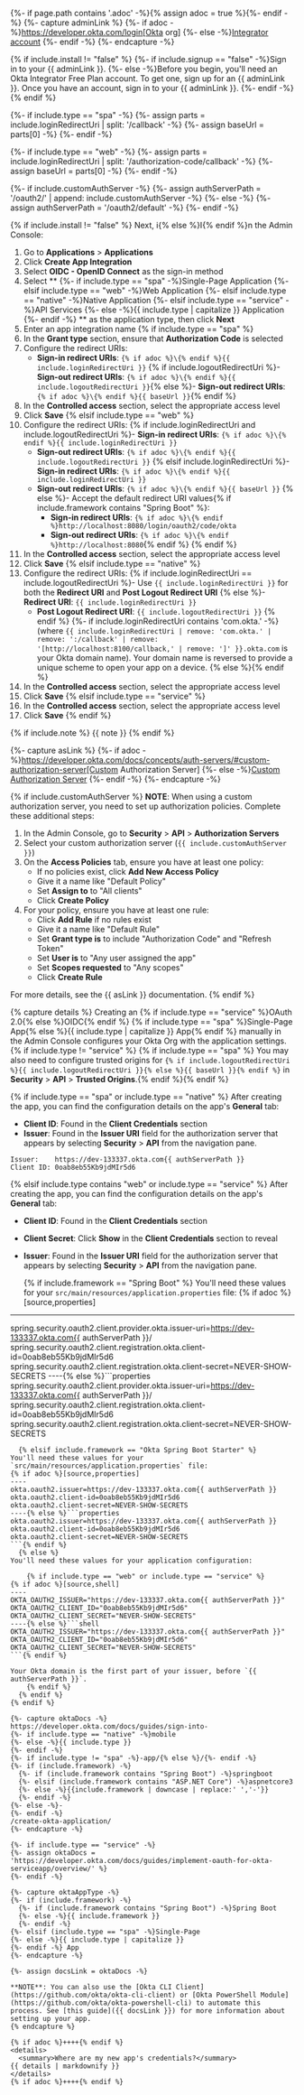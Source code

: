 {%- if page.path contains '.adoc' -%}{% assign adoc = true %}{%- endif -%}
{%- capture adminLink %}
  {%- if adoc -%}https://developer.okta.com/login[Okta org]
  {%- else -%}[Integrator account](https://developer.okta.com/login)
  {%- endif -%}
{%- endcapture -%}

{% if include.install != "false" %}
  {%- if include.signup == "false" -%}Sign in to your {{ adminLink }}.
  {%- else -%}Before you begin, you'll need an Okta Integrator Free Plan account. To get one, sign up for an {{ adminLink }}. Once you have an account, sign in to your {{ adminLink }}.
  {%- endif -%}
{% endif %}

{%- if include.type == "spa" -%}
  {%- assign parts = include.loginRedirectUri | split: '/callback' -%}
  {%- assign baseUrl = parts[0] -%}
{%- endif -%}

{%- if include.type == "web" -%}
  {%- assign parts = include.loginRedirectUri | split: '/authorization-code/callback' -%}
  {%- assign baseUrl = parts[0] -%}
{%- endif -%}

{%- if include.customAuthServer -%}
  {%- assign authServerPath = '/oauth2/' | append: include.customAuthServer -%}
{%- else -%}
  {%- assign authServerPath = '/oauth2/default' -%}
{%- endif -%}


{% if include.install != "false" %} Next, i{% else %}I{% endif %}n the Admin Console:

1. Go to **Applications** > **Applications**
2. Click **Create App Integration**
3. Select **OIDC - OpenID Connect** as the sign-in method
4. Select **
  {%- if include.type == "spa" -%}Single-Page Application
  {%- elsif include.type == "web" -%}Web Application
  {%- elsif include.type == "native" -%}Native Application
  {%- elsif include.type == "service" -%}API Services
  {%- else -%}{{ include.type | capitalize }} Application
  {%- endif -%}
** as the application type, then click **Next**
5. Enter an app integration name
  {% if include.type == "spa" %}
6. In the **Grant type** section, ensure that **Authorization Code** is selected
7. Configure the redirect URIs:
   - **Sign-in redirect URIs**: `{% if adoc %}\{% endif %}{{ include.loginRedirectUri }}`
   {% if include.logoutRedirectUri %}- **Sign-out redirect URIs**: `{% if adoc %}\{% endif %}{{ include.logoutRedirectUri }}`{% else %}- **Sign-out redirect URIs**: `{% if adoc %}\{% endif %}{{ baseUrl }}`{% endif %}
8. In the **Controlled access** section, select the appropriate access level
9. Click **Save**
  {% elsif include.type == "web" %}
6. Configure the redirect URIs:
    {% if include.loginRedirectUri and include.logoutRedirectUri %}- **Sign-in redirect URIs**: `{% if adoc %}\{% endif %}{{ include.loginRedirectUri }}`
   - **Sign-out redirect URIs**: `{% if adoc %}\{% endif %}{{ include.logoutRedirectUri }}`
    {% elsif include.loginRedirectUri %}- **Sign-in redirect URIs**: `{% if adoc %}\{% endif %}{{ include.loginRedirectUri }}`
   - **Sign-out redirect URIs**: `{% if adoc %}\{% endif %}{{ baseUrl }}`
    {% else %}- Accept the default redirect URI values{% if include.framework contains "Spring Boot" %}:
     - **Sign-in redirect URIs**: `{% if adoc %}\{% endif %}http://localhost:8080/login/oauth2/code/okta`
     - **Sign-out redirect URIs**: `{% if adoc %}\{% endif %}http://localhost:8080`{% endif %}
    {% endif %}
7. In the **Controlled access** section, select the appropriate access level
8. Click **Save**
  {% elsif include.type == "native" %}
6. Configure the redirect URIs:
    {% if include.loginRedirectUri == include.logoutRedirectUri %}- Use `{{ include.loginRedirectUri }}` for both the **Redirect URI** and **Post Logout Redirect URI**
    {% else %}- **Redirect URI**: `{{ include.loginRedirectUri }}`
   - **Post Logout Redirect URI**: `{{ include.logoutRedirectUri }}`
    {% endif %}
    {%- if include.loginRedirectUri contains 'com.okta.' -%}
   (where `{{ include.loginRedirectUri | remove: 'com.okta.' | remove: ':/callback' | remove: '[http://localhost:8100/callback,' | remove: ']' }}.okta.com` is your Okta domain name). Your domain name is reversed to provide a unique scheme to open your app on a device.
    {% else %}{% endif %}
7. In the **Controlled access** section, select the appropriate access level
8. Click **Save**
  {% elsif include.type == "service" %}
6. In the **Controlled access** section, select the appropriate access level
7. Click **Save**
  {% endif %}

{% if include.note %}
{{ note }}
{% endif %}

{%- capture asLink %}
  {%- if adoc -%}https://developer.okta.com/docs/concepts/auth-servers/#custom-authorization-server[Custom Authorization Server]
  {%- else -%}[Custom Authorization Server](https://developer.okta.com/docs/concepts/auth-servers/#custom-authorization-server)
  {%- endif -%}
{%- endcapture -%}

{% if include.customAuthServer %}
**NOTE**: When using a custom authorization server, you need to set up authorization policies. Complete these additional steps:

1. In the Admin Console, go to **Security** > **API** > **Authorization Servers**
2. Select your custom authorization server (`{{ include.customAuthServer }}`)
3. On the **Access Policies** tab, ensure you have at least one policy:
   - If no policies exist, click **Add New Access Policy**
   - Give it a name like "Default Policy" 
   - Set **Assign to** to "All clients"
   - Click **Create Policy**
4. For your policy, ensure you have at least one rule:
   - Click **Add Rule** if no rules exist
   - Give it a name like "Default Rule"
   - Set **Grant type is** to include "Authorization Code" and "Refresh Token"
   - Set **User is** to "Any user assigned the app" 
   - Set **Scopes requested** to "Any scopes" 
   - Click **Create Rule**

For more details, see the {{ asLink }} documentation.
{% endif %}

{% capture details %}
Creating an {% if include.type == "service" %}OAuth 2.0{% else %}OIDC{% endif %} {% if include.type == "spa" %}Single-Page App{% else %}{{ include.type | capitalize }} App{% endif %} manually in the Admin Console configures your Okta Org with the application settings.{% if include.type != "service" %} {% if include.type == "spa" %} You may also need to configure trusted origins for `{% if include.logoutRedirectUri %}{{ include.logoutRedirectUri }}{% else %}{{ baseUrl }}{% endif %}` in **Security** > **API** > **Trusted Origins**.{% endif %}{% endif %}
   
{% if include.type == "spa" or include.type == "native" %}
After creating the app, you can find the configuration details on the app's **General** tab:

- **Client ID**: Found in the **Client Credentials** section
- **Issuer**: Found in the **Issuer URI** field for the authorization server that appears by selecting **Security** > **API** from the navigation pane.

```
Issuer:    https://dev-133337.okta.com{{ authServerPath }}
Client ID: 0oab8eb55Kb9jdMIr5d6
```
{% elsif include.type contains "web" or include.type == "service"  %}
After creating the app, you can find the configuration details on the app's **General** tab:

- **Client ID**: Found in the **Client Credentials** section
- **Client Secret**: Click **Show** in the **Client Credentials** section to reveal
- **Issuer**: Found in the **Issuer URI** field for the authorization server that appears by selecting **Security** > **API** from the navigation pane.

  {% if include.framework == "Spring Boot" %}
You'll need these values for your `src/main/resources/application.properties` file:
{% if adoc %}[source,properties]
----
spring.security.oauth2.client.provider.okta.issuer-uri=https://dev-133337.okta.com{{ authServerPath }}/
spring.security.oauth2.client.registration.okta.client-id=0oab8eb55Kb9jdMIr5d6
spring.security.oauth2.client.registration.okta.client-secret=NEVER-SHOW-SECRETS
----{% else %}```properties
spring.security.oauth2.client.provider.okta.issuer-uri=https://dev-133337.okta.com{{ authServerPath }}/
spring.security.oauth2.client.registration.okta.client-id=0oab8eb55Kb9jdMIr5d6
spring.security.oauth2.client.registration.okta.client-secret=NEVER-SHOW-SECRETS
```{% endif %}
  {% elsif include.framework == "Okta Spring Boot Starter" %}
You'll need these values for your `src/main/resources/application.properties` file:
{% if adoc %}[source,properties]
----
okta.oauth2.issuer=https://dev-133337.okta.com{{ authServerPath }}
okta.oauth2.client-id=0oab8eb55Kb9jdMIr5d6
okta.oauth2.client-secret=NEVER-SHOW-SECRETS
----{% else %}```properties
okta.oauth2.issuer=https://dev-133337.okta.com{{ authServerPath }}
okta.oauth2.client-id=0oab8eb55Kb9jdMIr5d6
okta.oauth2.client-secret=NEVER-SHOW-SECRETS
```{% endif %}
  {% else %}
You'll need these values for your application configuration:

    {% if include.type == "web" or include.type == "service" %}
{% if adoc %}[source,shell]
----
OKTA_OAUTH2_ISSUER="https://dev-133337.okta.com{{ authServerPath }}"
OKTA_OAUTH2_CLIENT_ID="0oab8eb55Kb9jdMIr5d6"
OKTA_OAUTH2_CLIENT_SECRET="NEVER-SHOW-SECRETS"
----{% else %}```shell
OKTA_OAUTH2_ISSUER="https://dev-133337.okta.com{{ authServerPath }}"
OKTA_OAUTH2_CLIENT_ID="0oab8eb55Kb9jdMIr5d6"
OKTA_OAUTH2_CLIENT_SECRET="NEVER-SHOW-SECRETS"
```{% endif %}

Your Okta domain is the first part of your issuer, before `{{ authServerPath }}`.
    {% endif %}
  {% endif %}
{% endif %}

{%- capture oktaDocs -%}
https://developer.okta.com/docs/guides/sign-into-
{%- if include.type == "native" -%}mobile
{%- else -%}{{ include.type }}
{%- endif -%}
{%- if include.type != "spa" -%}-app/{% else %}/{%- endif -%}
{%- if (include.framework) -%}
  {%- if (include.framework contains "Spring Boot") -%}springboot
  {%- elsif (include.framework contains "ASP.NET Core") -%}aspnetcore3
  {%- else -%}{{include.framework | downcase | replace:' ','-'}}
  {%- endif -%}
{%- else -%}-
{%- endif -%}
/create-okta-application/
{%- endcapture -%}

{%- if include.type == "service" -%}
{%- assign oktaDocs = 'https://developer.okta.com/docs/guides/implement-oauth-for-okta-serviceapp/overview/' %}
{%- endif -%}

{%- capture oktaAppType -%}
{%- if (include.framework) -%}
  {%- if (include.framework contains "Spring Boot") -%}Spring Boot
  {%- else -%}{{ include.framework }}
  {%- endif -%}
{%- elsif (include.type == "spa" -%}Single-Page
{%- else -%}{{ include.type | capitalize }}
{%- endif -%} App
{%- endcapture -%}

{%- assign docsLink = oktaDocs -%}

**NOTE**: You can also use the [Okta CLI Client](https://github.com/okta/okta-cli-client) or [Okta PowerShell Module](https://github.com/okta/okta-powershell-cli) to automate this process. See [this guide]({{ docsLink }}) for more information about setting up your app.
{% endcapture %}

{% if adoc %}++++{% endif %}
<details>
  <summary>Where are my new app's credentials?</summary>
{{ details | markdownify }}
</details>
{% if adoc %}++++{% endif %}
